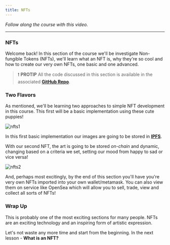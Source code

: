 ```yaml
---
title: NFTs
---
```


_Follow along the course with this video._

---

### NFTs

Welcome back! In this section of the course we'll be investigate Non-fungible Tokens (NFTs), we'll learn what an NFT is, why they're so cool and how to create our very own NFTs, one basic and one advanced.

> ❗ **PROTIP**
> All the code discussed in this section is available in the associated [**GitHub Repo**](https://github.com/Cyfrin/foundry-nft-cu).

### Two Flavors

As mentioned, we'll be learning two approaches to simple NFT development in this course. This first will be a basic implementation using these cute puppies!

![nfts1](/foundry-nfts/1-nfts/nfts1.png)

In this first basic implementation our images are going to be stored in [**IPFS**](https://ipfs.tech/).

With our second NFT, the art is going to be stored _on-chain_ and dynamic, changing based on a criteria we set, setting our mood from happy to sad or vice versa!

![nfts2](/foundry-nfts/1-nfts/nfts2.png)

And, perhaps most excitingly, by the end of this section you'll have you're very own NFTs imported into your own wallet/metamask. You can also view them on service like OpenSea which will allow you to sell, trade, view and collect all sorts of NFTs!

### Wrap Up

This is probably one of the most exciting sections for many people. NFTs are an exciting technology and an inspiring form of artistic expression.

Let's not waste any more time and start from the beginning. In the next lesson - **What is an NFT?**
